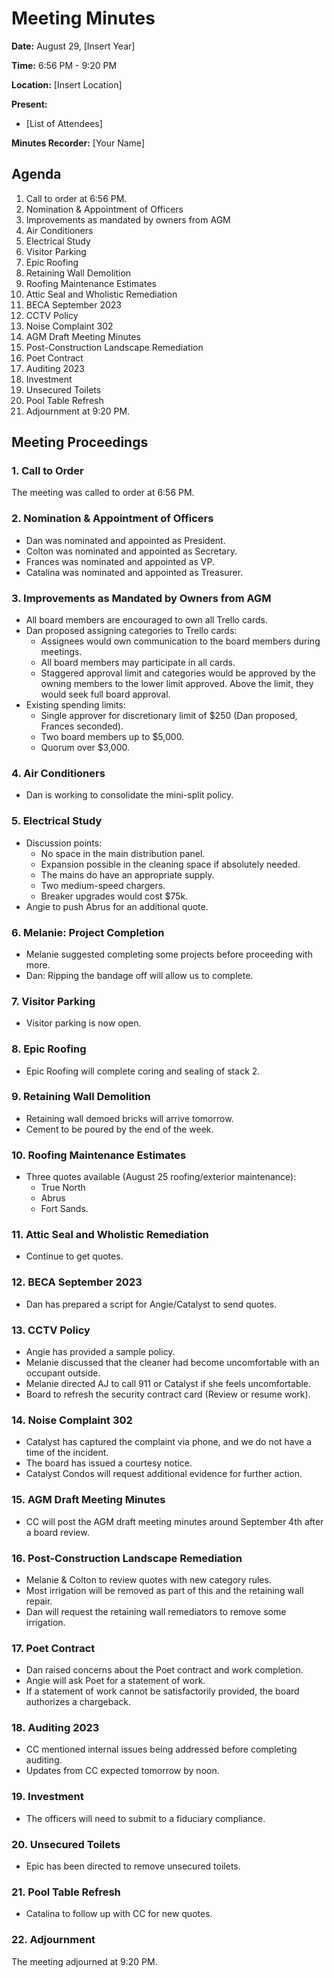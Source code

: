 # Meeting Minutes

**Date:** August 29, [Insert Year]

**Time:** 6:56 PM - 9:20 PM

**Location:** [Insert Location]

**Present:**

- [List of Attendees]

**Minutes Recorder:** [Your Name]

## Agenda

1. Call to order at 6:56 PM.
2. Nomination & Appointment of Officers
3. Improvements as mandated by owners from AGM
4. Air Conditioners
5. Electrical Study
6. Visitor Parking
7. Epic Roofing
8. Retaining Wall Demolition
9. Roofing Maintenance Estimates
10. Attic Seal and Wholistic Remediation
11. BECA September 2023
12. CCTV Policy
13. Noise Complaint 302
14. AGM Draft Meeting Minutes
15. Post-Construction Landscape Remediation
16. Poet Contract
17. Auditing 2023
18. Investment
19. Unsecured Toilets
20. Pool Table Refresh
21. Adjournment at 9:20 PM.

## Meeting Proceedings

### 1. Call to Order

The meeting was called to order at 6:56 PM.

### 2. Nomination & Appointment of Officers

- Dan was nominated and appointed as President.
- Colton was nominated and appointed as Secretary.
- Frances was nominated and appointed as VP.
- Catalina was nominated and appointed as Treasurer.

### 3. Improvements as Mandated by Owners from AGM

- All board members are encouraged to own all Trello cards.
- Dan proposed assigning categories to Trello cards:
  - Assignees would own communication to the board members during meetings.
  - All board members may participate in all cards.
  - Staggered approval limit and categories would be approved by
    the owning members to the lower limit approved.
    Above the limit, they would seek full board approval.
- Existing spending limits:
  - Single approver for discretionary limit of $250 (Dan proposed, Frances seconded).
  - Two board members up to $5,000.
  - Quorum over $3,000.

### 4. Air Conditioners

- Dan is working to consolidate the mini-split policy.

### 5. Electrical Study

- Discussion points:
  - No space in the main distribution panel.
  - Expansion possible in the cleaning space if absolutely needed.
  - The mains do have an appropriate supply.
  - Two medium-speed chargers.
  - Breaker upgrades would cost $75k.
- Angie to push Abrus for an additional quote.

### 6. Melanie: Project Completion

- Melanie suggested completing some projects before proceeding with more.
- Dan: Ripping the bandage off will allow us to complete.

### 7. Visitor Parking

- Visitor parking is now open.

### 8. Epic Roofing

- Epic Roofing will complete coring and sealing of stack 2.

### 9. Retaining Wall Demolition

- Retaining wall demoed bricks will arrive tomorrow.
- Cement to be poured by the end of the week.

### 10. Roofing Maintenance Estimates

- Three quotes available (August 25 roofing/exterior maintenance):
  - True North
  - Abrus
  - Fort Sands.

### 11. Attic Seal and Wholistic Remediation

- Continue to get quotes.

### 12. BECA September 2023

- Dan has prepared a script for Angie/Catalyst to send quotes.

### 13. CCTV Policy

- Angie has provided a sample policy.
- Melanie discussed that the cleaner had become uncomfortable with an occupant outside.
- Melanie directed AJ to call 911 or Catalyst if she feels uncomfortable.
- Board to refresh the security contract card (Review or resume work).

### 14. Noise Complaint 302

- Catalyst has captured the complaint via phone, and we do not
  have a time of the incident.
- The board has issued a courtesy notice.
- Catalyst Condos will request additional evidence for further action.

### 15. AGM Draft Meeting Minutes

- CC will post the AGM draft meeting minutes around September 4th after a board review.

### 16. Post-Construction Landscape Remediation

- Melanie & Colton to review quotes with new category rules.
- Most irrigation will be removed as part of this and the retaining wall repair.
- Dan will request the retaining wall remediators to remove some irrigation.

### 17. Poet Contract

- Dan raised concerns about the Poet contract and work completion.
- Angie will ask Poet for a statement of work.
- If a statement of work cannot be satisfactorily provided,
  the board authorizes a chargeback.

### 18. Auditing 2023

- CC mentioned internal issues being addressed before completing auditing.
- Updates from CC expected tomorrow by noon.

### 19. Investment

- The officers will need to submit to a fiduciary compliance.

### 20. Unsecured Toilets

- Epic has been directed to remove unsecured toilets.

### 21. Pool Table Refresh

- Catalina to follow up with CC for new quotes.

### 22. Adjournment

The meeting adjourned at 9:20 PM.
